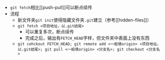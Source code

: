 - `git fetch`相比[[push-pull]]可以断点续传
- 流程
  - 新文件夹`git init`使得隐藏文件夹`.git`建立（参考[[hidden-files]]）
  - `git fetch <项目地址，以.git结尾>`
    - 可以重复多次，断点续传
    - 完成之后，输出有`FETCH_HEAD`字样，但文件夹中表面上没有东西
  - `git cehckout FETCH_HEAD; git remote add <一般填origin> <项目地址，以.git结尾>; git pull <一般填origin> <分支名>; git checkout <分支名>`